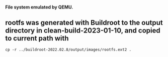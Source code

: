 #### File system emulated by QEMU.

## rootfs was generated with Buildroot to the output directory in clean-build-2023-01-10, and copied to current path with
	cp -r ../buildroot-2022.02.8/output/images/rootfs.ext2 .



